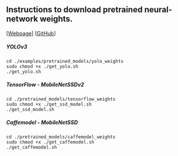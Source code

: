 ## Instructions to download pretrained neural-network weights.

[[Webpage](https://adipandas.github.io/multi-object-tracker/)]
[[GitHub](https://github.com/adipandas/multi-object-tracker)]

##### YOLOv3
```
cd ./examples/pretrained_models/yolo_weights
sudo chmod +x ./get_yolo.sh
./get_yolo.sh
```

##### TensorFlow - MobileNetSSDv2
```
cd ./pretrained_models/tensorflow_weights
sudo chmod +x ./get_ssd_model.sh
./get_ssd_model.sh
```

##### Caffemodel - MobileNetSSD
```
cd ./pretrained_models/caffemodel_weights
sudo chmod +x ./get_caffemodel.sh
./get_caffemodel.sh
```
